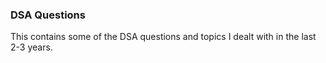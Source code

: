 ### DSA Questions
This contains some of the DSA questions and topics I dealt with in the last 2-3 years.
